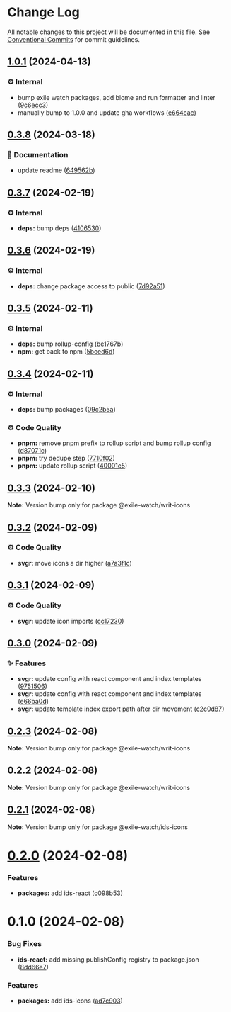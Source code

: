 # Change Log

All notable changes to this project will be documented in this file.
See [Conventional Commits](https://conventionalcommits.org) for commit guidelines.

## [1.0.1](https://github.com/exile-watch/writ/compare/@exile-watch/writ-icons@0.3.8...@exile-watch/writ-icons@1.0.1) (2024-04-13)


### ⚙️ Internal

* bump exile watch packages, add biome and run formatter and linter ([9c6ecc3](https://github.com/exile-watch/writ/commit/9c6ecc3f2b875b548b774ee0c0d55bcfd137e9f8))
* manually bump to 1.0.0 and update gha workflows ([e664cac](https://github.com/exile-watch/writ/commit/e664cac51bf09d8175be58a2d5c67afe75579f2f))



## [0.3.8](https://github.com/exile-watch/writ/compare/@exile-watch/writ-icons@0.3.7...@exile-watch/writ-icons@0.3.8) (2024-03-18)


### 📄 Documentation

* update readme ([649562b](https://github.com/exile-watch/writ/commit/649562bdd1fad77c5a526af2f41698b033de7c36))



## [0.3.7](https://github.com/exile-watch/writ/compare/@exile-watch/writ-icons@0.3.6...@exile-watch/writ-icons@0.3.7) (2024-02-19)


### ⚙️ Internal

* **deps:** bump deps ([4106530](https://github.com/exile-watch/writ/commit/4106530f1143dbae760d5814b9f2355823da98af))



## [0.3.6](https://github.com/exile-watch/writ/compare/@exile-watch/writ-icons@0.3.5...@exile-watch/writ-icons@0.3.6) (2024-02-19)


### ⚙️ Internal

* **deps:** change package access to public ([7d92a51](https://github.com/exile-watch/writ/commit/7d92a51fc88c2f68c3a20adc50fe64cdc24167b0))



## [0.3.5](https://github.com/exile-watch/writ/compare/@exile-watch/writ-icons@0.3.4...@exile-watch/writ-icons@0.3.5) (2024-02-11)


### ⚙️ Internal

* **deps:** bump rollup-config ([be1767b](https://github.com/exile-watch/writ/commit/be1767befed11ff83b4c6a655cfc572f3efb7894))
* **npm:** get back to npm ([5bced6d](https://github.com/exile-watch/writ/commit/5bced6ddb3c2fe677d96bcd5a05e89b6072c983b))



## [0.3.4](https://github.com/exile-watch/writ/compare/@exile-watch/writ-icons@0.3.3...@exile-watch/writ-icons@0.3.4) (2024-02-11)


### ⚙️ Internal

* **deps:** bump packages ([09c2b5a](https://github.com/exile-watch/writ/commit/09c2b5a268b48faa0a5810939b5425516b00385c))


### ⚙️ Code Quality

* **pnpm:** remove pnpm prefix to rollup script and bump rollup config ([d87071c](https://github.com/exile-watch/writ/commit/d87071c865dcad5d50c1a2ffc370bb6124cc1a90))
* **pnpm:** try dedupe step ([7710f02](https://github.com/exile-watch/writ/commit/7710f02affa6cd54254c26a6f127ec3525c24bc1))
* **pnpm:** update rollup script ([40001c5](https://github.com/exile-watch/writ/commit/40001c590b3da877f111538bedf8b1ff2f03e7f2))



## [0.3.3](https://github.com/exile-watch/writ/compare/@exile-watch/writ-icons@0.3.2...@exile-watch/writ-icons@0.3.3) (2024-02-10)

**Note:** Version bump only for package @exile-watch/writ-icons





## [0.3.2](https://github.com/exile-watch/writ/compare/@exile-watch/writ-icons@0.3.1...@exile-watch/writ-icons@0.3.2) (2024-02-09)


### ⚙️ Code Quality

* **svgr:** move icons a dir higher ([a7a3f1c](https://github.com/exile-watch/writ/commit/a7a3f1c1de746826668a1555e6601ec79c94f6e1))



## [0.3.1](https://github.com/exile-watch/writ/compare/@exile-watch/writ-icons@0.3.0...@exile-watch/writ-icons@0.3.1) (2024-02-09)


### ⚙️ Code Quality

* **svgr:** update icon imports ([cc17230](https://github.com/exile-watch/writ/commit/cc172304c3dc7465a2125d645fd7368a1f171fc8))



## [0.3.0](https://github.com/exile-watch/writ/compare/@exile-watch/writ-icons@0.2.3...@exile-watch/writ-icons@0.3.0) (2024-02-09)


### ✨ Features

* **svgr:** update config with react component and index templates ([9751506](https://github.com/exile-watch/writ/commit/97515062101131e1594495fc938881d242b8a064))
* **svgr:** update config with react component and index templates ([e66ba0d](https://github.com/exile-watch/writ/commit/e66ba0d736327e0ec314f5fc5c86997299867d09))
* **svgr:** update template index export path after dir movement ([c2c0d87](https://github.com/exile-watch/writ/commit/c2c0d8721f17dc663e54fdbce83b758afb4c8497))



## [0.2.3](https://github.com/exile-watch/writ/compare/@exile-watch/writ-icons@0.2.2...@exile-watch/writ-icons@0.2.3) (2024-02-08)

**Note:** Version bump only for package @exile-watch/writ-icons





## 0.2.2 (2024-02-08)

**Note:** Version bump only for package @exile-watch/writ-icons





## [0.2.1](https://github.com/exile-watch/writ/compare/@exile-watch/ids-icons@0.2.0...@exile-watch/ids-icons@0.2.1) (2024-02-08)

**Note:** Version bump only for package @exile-watch/ids-icons





# [0.2.0](https://github.com/exile-watch/writ/compare/@exile-watch/ids-icons@0.1.0...@exile-watch/ids-icons@0.2.0) (2024-02-08)


### Features

* **packages:** add ids-react ([c098b53](https://github.com/exile-watch/writ/commit/c098b53f85121e27b21571fa72cc86f685a32fb7))





# 0.1.0 (2024-02-08)


### Bug Fixes

* **ids-react:** add missing publishConfig registry to package.json ([8dd66e7](https://github.com/exile-watch/writ/commit/8dd66e795b705fd89b39cbe7d39c5a3ce631050d))


### Features

* **packages:** add ids-icons ([ad7c903](https://github.com/exile-watch/writ/commit/ad7c9034e6e4cb47b873f77c2668ce700a73c5f0))
